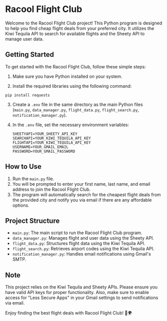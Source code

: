 # Racool Flight Club

Welcome to the Racool Flight Club project! This Python program is designed to help you find cheap flight deals from your preferred city. It utilizes the Kiwi Tequila API to search for available flights and the Sheety API to manage user data.

## Getting Started

To get started with the Racool Flight Club, follow these simple steps:

1. Make sure you have Python installed on your system.

2. Install the required libraries using the following command:

```
pip install requests
```

3. Create a `.env` file in the same directory as the main Python files (`main.py`, `data_manager.py`, `flight_data.py`, `flight_search.py`, `notification_manager.py`).

4. In the `.env` file, set the necessary environment variables:
   ```
   SHEETYAPI=YOUR_SHEETY_API_KEY
   SEARCHAPI=YOUR_KIWI_TEQUILA_API_KEY
   FLIGHTAPI=YOUR_KIWI_TEQUILA_API_KEY
   USERNAME=YOUR_GMAIL_EMAIL
   PASSWORD=YOUR_GMAIL_PASSWORD
   ```

## How to Use

1. Run the `main.py` file.
2. You will be prompted to enter your first name, last name, and email address to join the Racool Flight Club.
3. The program will automatically search for the cheapest flight deals from the provided city and notify you via email if there are any affordable options.

## Project Structure

- `main.py`: The main script to run the Racool Flight Club program.
- `data_manager.py`: Manages flight and user data using the Sheety API.
- `flight_data.py`: Structures flight data using the Kiwi Tequila API.
- `flight_search.py`: Retrieves airport codes using the Kiwi Tequila API.
- `notification_manager.py`: Handles email notifications using Gmail's SMTP.

## Note

This project relies on the Kiwi Tequila and Sheety APIs. Please ensure you have valid API keys for proper functionality. Also, make sure to enable access for "Less Secure Apps" in your Gmail settings to send notifications via email.

Enjoy finding the best flight deals with Racool Flight Club! 🛫🌍
